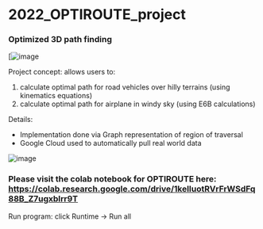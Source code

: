 # 2022_OPTIROUTE_project
### Optimized 3D path finding
[![![image](https://github.com/Ayushsaha103/2022_OPTIROUTE_project/assets/71895904/abf93332-32bb-4043-9f11-cfa24c4b8e19)
](https://youtu.be/Tfp1SkQT0rU)

Project concept: allows users to:
1) calculate optimal path for road vehicles over hilly terrains (using kinematics equations)
2) calculate optimal path for airplane in windy sky (using E6B calculations)

Details:
- Implementation done via Graph representation of region of traversal
- Google Cloud used to automatically pull real world data

![image](https://github.com/Ayushsaha103/2022_OPTIROUTE_project/assets/71895904/5878c86d-9560-4a18-83fd-aee699533216)

### Please visit the colab notebook for OPTIROUTE here: https://colab.research.google.com/drive/1kelIuotRVrFrWSdFq88B_Z7ugxblrr9T
Run program: click Runtime -> Run all

